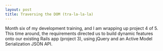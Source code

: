 ```yaml
---
layout: post
title: Traversing the DOM (tra-la-la-la)
---
```


Month six of my development training, and I am wrapping up project 4 of 5.  This time around, the requirements directed us to build dynamic features onto our existing Rails app (project 3), using jQuery and an Active Model Serialization JSON API.  
